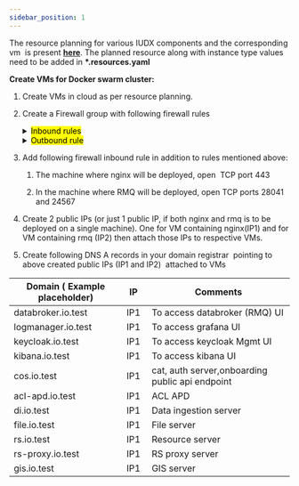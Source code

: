 ```yaml
---
sidebar_position: 1
---
```


The resource planning for various IUDX components and the corresponding vm  is present **[ here](https://docs.google.com/spreadsheets/d/1OQLVxeaQVu0W4GDeY7BMDj2kSCBcTh0oNgFFagbEKdQ/edit#gid=0)**. The planned resource along with instance type values need to be added in **\*.resources.yaml** <a id="the-resource-planning-for-various-iudx-components-and-the-corresponding-vm-is-present-here--the-planned-resource-along-with-instance-type-values-need-to-be-added-in-resourcesyaml"></a>

**Create VMs for Docker swarm cluster:**
1. Create VMs in cloud as per resource planning.

2. Create a Firewall group with following firewall rules

   <details>

   <summary><mark>Inbound rules</mark></summary>

   1. Open port 22 for **[SSH](https://en.wikipedia.org/wiki/Secure_Shell)** (add all IPs of nodes from which you want to allow SSH)<br/>

   2. For Docker swarm (only internal private network subnet where the cluster exists)<br/>

         &nbsp;&nbsp;&nbsp;&nbsp;a. TCP port 2377 for cluster management communications<br/>

         &nbsp;&nbsp;&nbsp;&nbsp;b. TCP and UDP port 7946 for communication among nodes<br/>

         &nbsp;&nbsp;&nbsp;&nbsp;c. UDP port 4789 for overlay network traffic<br/>

   </details>

   <details>

   <summary><mark>Outbound rule</mark>  <br/></summary>

   Allow ALL (To download packages and docker images)

   </details>

3. Add following firewall inbound rule in addition to rules mentioned above:

   1. The machine where nginx will be deployed, open  TCP port 443

   2. In the machine where RMQ will be deployed, open TCP ports 28041 and 24567

4. Create 2 public IPs (or just 1 public IP, if both nginx and rmq is to be deployed on a single machine). One for VM containing nginx(IP1) and for VM containing rmq (IP2) then attach those IPs to respective VMs. 

5. Create following DNS A records in your domain registrar  pointing to above created public IPs (IP1 and IP2)  attached to VMs

                                                                                    
| Domain ( Example placeholder) | IP   | Comments                                         |
|-------------------------------|-------|-------------------------------------------------|
| databroker.io.test            |  IP1 | To access databroker (RMQ) UI                    |
| logmanager.io.test            | IP1  | To access grafana UI                             |
| keycloak.io.test              | IP1  | To access keycloak Mgmt UI                       |
| kibana.io.test                | IP1  | To access kibana UI                              |
| cos.io.test                   | IP1  | cat, auth server,onboarding  public api endpoint |
| acl-apd.io.test               | IP1  | ACL APD                                          |
| di.io.test                    | IP1  | Data ingestion server                            |
| file.io.test                  | IP1  | File server                                      |
| rs.io.test                    | IP1  | Resource server                                  |
| rs-proxy.io.test              | IP1  | RS proxy server                                  |
| gis.io.test                   | IP1  | GIS server                                       |

